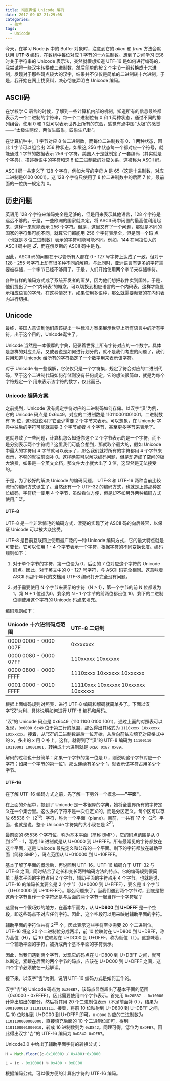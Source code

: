 ```yaml
---
title: 彻底弄懂 Unicode 编码
date: 2017-09-02 21:29:08
categories:
  - 技术
tags:
  - Unicode
---
```


今天，在学习 Node.js 中的 Buffer 对象时，注意到它的 *alloc* 和 *from* 方法会默认用 **UTF-8** 编码，在数组中每位对应 1 字节的十六进制数。想到了之间学习 ES6 时关于字符串的 Unicode 表示法，突然就很想知道 UTF-16 是如何进行编码的，我尝试将一些汉字转换成二进制数，然后简单的按 2 个字节一组转换成十六进制，发现对于那些码点较大的汉字，结果并不仅仅是简单的二进制转十六进制。于是，我开始在网上找资料，决心彻底弄明白 Unicode 编码。

<!-- more -->

## ASCII码

在学校学 C 语言的时候，了解到一些计算机内部的机制，知道所有的信息最终都表示为一个二进制的字符串，每一个二进制位有 0 和 1 两种状态，通过不同的排列组合，使用 0 和 1 就可以表示世界上所有的东西，感觉有点中国“太极”的感觉——“太极生两仪，两仪生四象，四象生八卦”。

在计算机种中，1 字节对应 8 位二进制数，而每位二进制数有 0、1 两种状态，因此 1 字节可以组合出 256 种状态。如果这 256 中状态每一个都对应一个符号，就能通过 1 字节的数据表示 256 个字符。美国人于是就制定了一套编码（其实就是个字典），描述英语中的字符和这 8 位二进制数的对应关系，这被称为 ASCII 码。

ASCII 码一共定义了 128 个字符，例如大写的字母 A 是 65（这是十进制数，对应二进制是0100 0001）。这 128 个字符只使用了 8 位二进制数中的后面 7 位，最前面的一位统一规定为 0。

## 历史问题

英语用 128 个字符来编码完全是足够的，但是用来表示其他语言，128 个字符是远远不够的。于是，一些欧洲的国家就决定，将 ASCII 码中闲置的最高位利用起来，这样一来就能表示 256 个字符。但是，这里又有了一个问题，那就是不同的国家的字符集可能不同，就算它们都能用 256 个字符表示全，但是同一个码
点（也就是 8 位二进制数）表示的字符可能可能不同。例如，144 在阿拉伯人的 ASCII 码中是 **گ**，而在俄罗斯的 ASCII 码中是 **ђ**。

因此，ASCII 码的问题在于尽管所有人都在 0 - 127 号字符上达成了一致，但对于 128 - 255 号字符上却有很多种不同的解释。与此同时，亚洲语言有更多的字符需要被存储，一个字节已经不够用了。于是，人们开始使用两个字节来存储字符。

各种各样的编码方式成了系统开发者的噩梦，因为他们想把软件卖到国外。于是，他们提出了一个“内码表”的概念，可以切换到相应语言的一个内码表，这样才能显示相应语言的字母。在这种情况下，如果使用多语种，那么就需要频繁的在内码表内进行切换。

## Unicode

最终，美国人意识到他们应该提出一种标准方案来展示世界上所有语言中的所有字符，出于这个目的，Unicode诞生了。

Unicode 当然是一本很厚的字典，记录着世界上所有字符对应的一个数字。具体是怎样的对应关系，又或者说是如何进行划分的，就不是我们考虑的问题了，我们只用知道 Unicode 给所有的字符指定了一个数字用来表示该字符。

对于 Unicode 有一些误解，它仅仅只是一个字符集，规定了符合对应的二进制代码，至于这个二进制代码如何存储则没有任何规定。它的想法很简单，就是为每个字符规定一个
用来表示该字符的数字，仅此而已。

### Unicode 编码方案

之前提到，Unicode 没有规定字符对应的二进制码如何存储。以汉字“汉”为例，它的 Unicode 码点是 0x6c49，对应的二进制数是 110110001001001，二进制数有 15 位，这也就说明了它至少需要 2 个字节来表示。可以想象，在 Unicode 字典中往后的字符可能就需要 3 个字节或者 4 个字节，甚至更多字节来表示了。

这就导致了一些问题，计算机怎么知道你这个 2 个字节表示的是一个字符，而不是分别表示两个字符呢？这里我们可能会想到，那就取个最大的，假如 Unicode 中最大的字符用 4 字节就可以表示了，那么我们就将所有的字符都用 4 个字节来表示，不够的就往前面补 0。这样确实可以解决编码问题，但是却造成了空间的极大浪费，如果是一个英文文档，那文件大小就大出了 3 倍，这显然是无法接受的。

于是，为了较好的解决 Unicode 的编码问题， UTF-8 和 UTF-16 两种当前比较流行的编码方式诞生了。当然还有一个 UTF-32 的编码方式，也就是上述那种定长编码，字符统一使用 4 个字节，虽然看似方便，但是却不如另外两种编码方式使用广泛。

#### UTF-8

UTF-8 是一个非常惊艳的编码方式，漂亮的实现了对 ASCII 码的向后兼容，以保证 Unicode 可以被大众接受。

UTF-8 是目前互联网上使用最广泛的一种 Unicode 编码方式，它的最大特点就是可变长。它可以使用 1 - 4 个字节表示一个字符，根据字符的不同变换长度。编码规则如下：

1. 对于单个字节的字符，第一位设为 0，后面的 7 位对应这个字符的 Unicode 码点。因此，对于英文中的 0 - 127 号字符，与 ASCII 码完全相同。这意味着 ASCII 码那个年代的文档用 UTF-8 编码打开完全没有问题。

2. 对于需要使用 N 个字节来表示的字符（N > 1），第一个字节的前 N 位都设为 1，第 N + 1 位设为0，剩余的 N - 1 个字节的前两位都设位 10，剩下的二进制位则使用这个字符的 Unicode 码点来填充。

编码规则如下：

| Unicode 十六进制码点范围 | UTF-8 二进制                         |
| :------------------- | :---------                           |
| 0000 0000 - 0000 007F | 0xxxxxxx                            |
| 0000 0080 - 0000 07FF | 110xxxxx 10xxxxxx                   |
| 0000 0800 - 0000 FFFF | 1110xxxx 10xxxxxx 10xxxxxx          |
| 0001 0000 - 0010 FFFF | 11110xxx 10xxxxxx 10xxxxxx 10xxxxxx |

根据上面编码规则对照表，进行 UTF-8 编码和解码就简单多了。下面以汉字“汉”为利，具体说明如何进行 UTF-8 编码和解码。

“汉”的 Unicode 码点是 0x6c49（110 1100 0100 1001），通过上面的对照表可以发现，`0x0000 6c49` 位于第三行的范围，那么得出其格式为 `1110xxxx 10xxxxxx 10xxxxxx`。接着，从“汉”的二进制数最后一位开始，从后向前依次填充对应格式中的 x，多出的 x 用 0 补上。这样，就得到了“汉”的 UTF-8 编码为 `11100110 10110001 10001001`，转换成十六进制就是 `0xE6 0xB7 0x89`。

解码的过程也十分简单：如果一个字节的第一位是 0 ，则说明这个字节对应一个字符；如果一个字节的第一位1，那么连续有多少个 1，就表示该字符占用多少个字节。

#### UTF-16

在了解 UTF-16 编码方式之前，先了解一下另外一个概念——**"平面"**。

在上面的介绍中，提到了 Unicode 是一本很厚的字典，她将全世界所有的字符定义在一个集合里。这么多的字符不是一次性定义的，而是分区定义。每个区可以存放 65536 个（$2^{16}$）字符，称为一个平面（plane）。目前，一共有 17 个（$2^{5}$）平面，也就是说，整个 Unicode 字符集的大小现在是 $2^{21}$。

最前面的 65536 个字符位，称为基本平面（简称 BMP ），它的码点范围是从 0 到 $2^{16}-1$，写成 16 进制就是从 U+0000 到 U+FFFF。所有最常见的字符都放在这个平面，这是 Unicode 最先定义和公布的一个平面。剩下的字符都放在辅助平面（简称 SMP ），码点范围从 U+010000 到 U+10FFFF。

基本了解了平面的概念后，再说回到 UTF-16。UTF-16 编码介于 UTF-32 与 UTF-8 之间，同时结合了定长和变长两种编码方法的特点。它的编码规则很简单：基本平面的字符占用 2 个字节，辅助平面的字符占用 4 个字节。也就是说，UTF-16 的编码长度要么是 2 个字节（U+0000 到 U+FFFF），要么是 4 个字节（U+010000 到 U+10FFFF）。那么问题来了，当我们遇到两个字节时，到底是把这两个字节当作一个字符还是与后面的两个字节一起当作一个字符呢？

这里有一个很巧妙的地方，在基本平面内，从 **U+D800** 到 **U+DFFF** 是一个空段，即这些码点不对应任何字符。因此，这个空段可以用来映射辅助平面的字符。

辅助平面的字符位共有 $2^{20}$ 个，因此表示这些字符至少需要 20 个二进制位。UTF-16 将这 20 个二进制位分成两半，前 10 位映射在 U+D800 到 U+DBFF，称为高位（H），后 10 位映射在 U+DC00 到 U+DFFF，称为低位（L）。这意味着，一个辅助平面的字符，被拆成两个基本平面的字符表示。

因此，当我们遇到两个字节，发现它的码点在 U+D800 到 U+DBFF 之间，就可以断定，紧跟在后面的两个字节的码点，应该在 U+DC00 到 U+DFFF 之间，这四个字节必须放在一起解读。

接下来，以汉字"𠮷"为例，说明 UTF-16 编码方式是如何工作的。

汉字"𠮷"的 Unicode 码点为 `0x20BB7`，该码点显然超出了基本平面的范围（0x0000 - 0xFFFF），因此需要使用四个字节表示。首先用 `0x20BB7 - 0x10000` 计算出超出的部分，然后将其用 20 个二进制位表示（不足前面补 0 ），结果为`0001000010 1110110111`。接着，将前 10 位映射到 U+D800 到 U+DBFF 之间，后 10 位映射到 U+DC00 到 U+DFFF 即可。`U+D800` 对应的二进制数为 `1101100000000000`，直接填充后面的 10 个二进制位即可，得到 `1101100001000010`，转成 16 进制数则为 `0xD842`。同理可得，低位为 `0xDFB7`。因此得出汉字"𠮷"的 UTF-16 编码为 `0xD842 0xDFB7`。

Unicode3.0 中给出了辅助平面字符的转换公式：

```javascript
H = Math.floor((c-0x10000) / 0x400)+0xD800

L = (c - 0x10000) % 0x400 + 0xDC00
```

根据编码公式，可以很方便的计算出字符的 UTF-16 编码。
